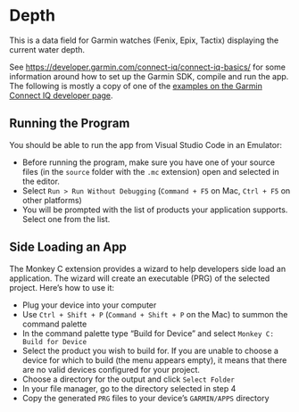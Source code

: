 # Depth

This is a data field for Garmin watches (Fenix, Epix, Tactix) displaying the current water depth.

See https://developer.garmin.com/connect-iq/connect-iq-basics/ for some information around how to set up the Garmin SDK, compile and run the app. The following is mostly a copy of one of the [examples on the Garmin Connect IQ developer page](https://developer.garmin.com/connect-iq/connect-iq-basics/your-first-app/#yourfirstconnectiqapp).

## Running the Program

You should be able to run the app from Visual Studio Code in an Emulator:

- Before running the program, make sure you have one of your source files (in the `source` folder with the `.mc` extension) open and selected in the editor.
- Select `Run > Run Without Debugging` (`Command + F5` on Mac, `Ctrl + F5` on other platforms)
- You will be prompted with the list of products your application supports. Select one from the list.

## Side Loading an App

The Monkey C extension provides a wizard to help developers side load an application. The wizard will create an executable (PRG) of the selected project. Here’s how to use it:

- Plug your device into your computer
- Use `Ctrl + Shift + P` (`Command + Shift + P` on the Mac) to summon the command palette
- In the command palette type “Build for Device” and select `Monkey C: Build for Device`
- Select the product you wish to build for. If you are unable to choose a device for which to build (the menu appears empty), it means that there are no valid devices configured for your project.
- Choose a directory for the output and click `Select Folder`
- In your file manager, go to the directory selected in step 4
- Copy the generated `PRG` files to your device’s `GARMIN/APPS` directory
